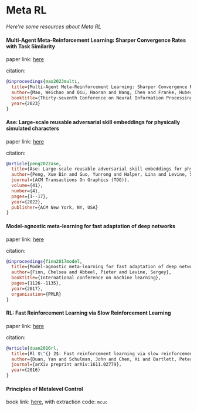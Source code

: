 # Meta RL
*Here're some resources about Meta RL*


#### Multi-Agent Meta-Reinforcement Learning: Sharper Convergence Rates with Task Similarity

paper link: [here](https://haoran-qiu.com/pdf/neurips23.pdf)

citation: 
```bibtex
@inproceedings{mao2023multi,
  title={Multi-Agent Meta-Reinforcement Learning: Sharper Convergence Rates with Task Similarity},
  author={Mao, Weichao and Qiu, Haoran and Wang, Chen and Franke, Hubertus and Kalbarczyk, Zbigniew and Iyer, Ravi and Basar, Tamer},
  booktitle={Thirty-seventh Conference on Neural Information Processing Systems},
  year={2023}
}
```


#### Ase: Large-scale reusable adversarial skill embeddings for physically simulated characters

paper link: [here](https://dl.acm.org/doi/pdf/10.1145/3528223.3530110)

citation: 
```bibtex
@article{peng2022ase,
  title={Ase: Large-scale reusable adversarial skill embeddings for physically simulated characters},
  author={Peng, Xue Bin and Guo, Yunrong and Halper, Lina and Levine, Sergey and Fidler, Sanja},
  journal={ACM Transactions On Graphics (TOG)},
  volume={41},
  number={4},
  pages={1--17},
  year={2022},
  publisher={ACM New York, NY, USA}
}
```
    


#### Model-agnostic meta-learning for fast adaptation of deep networks

paper link: [here](http://proceedings.mlr.press/v70/finn17a/finn17a.pdf)

citation: 
```bibtex
@inproceedings{finn2017model,
  title={Model-agnostic meta-learning for fast adaptation of deep networks},
  author={Finn, Chelsea and Abbeel, Pieter and Levine, Sergey},
  booktitle={International conference on machine learning},
  pages={1126--1135},
  year={2017},
  organization={PMLR}
}
```
    

#### RL: Fast Reinforcement Learning via Slow Reinforcement Learning

paper link: [here](https://arxiv.org/pdf/1611.02779&ved=2ahUKEwihqJyM16brAhWWEqYKHeJACZEQFjADegQICBAC&usg=AOvVaw1oVuVHvRLDfCGd6dAwWyOx)

citation: 
```bibtex
@article{duan2016rl,
  title={Rl $\^{} 2$: Fast reinforcement learning via slow reinforcement learning},
  author={Duan, Yan and Schulman, John and Chen, Xi and Bartlett, Peter L and Sutskever, Ilya and Abbeel, Pieter},
  journal={arXiv preprint arXiv:1611.02779},
  year={2016}
}
```


#### Principles of Metalevel Control

book link: [here](https://pan.baidu.com/s/1Vmd2-U_k8q-hN8Ox4ly_3w), with extraction code: `mcuc` 
